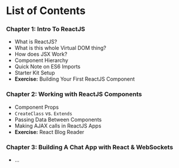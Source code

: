 # List of Contents


### Chapter 1: Intro To ReactJS

- What is ReactJS?
- What is this whole Virtual DOM thing?
- How does JSX Work?
- Component Hierarchy
- Quick Note on ES6 Imports
- Starter Kit Setup
- **Exercise:** Building Your First ReactJS Component


### Chapter 2: Working with ReactJS Components

- Component Props
- `CreateClass` vs. `Extends`
- Passing Data Between Components
- Making AJAX calls in ReactJS Apps
- **Exercise:** React Blog Reader


### Chapter 3: Building A Chat App with React & WebSockets

- ...